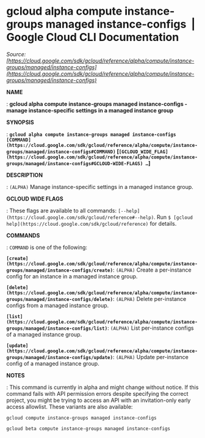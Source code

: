 # gcloud alpha compute instance-groups managed instance-configs  |  Google Cloud CLI Documentation

*Source: [https://cloud.google.com/sdk/gcloud/reference/alpha/compute/instance-groups/managed/instance-configs](https://cloud.google.com/sdk/gcloud/reference/alpha/compute/instance-groups/managed/instance-configs)*

**NAME**

: **gcloud alpha compute instance-groups managed instance-configs - manage instance-specific settings in a managed instance group**

**SYNOPSIS**

: **`gcloud alpha compute instance-groups managed instance-configs` `[COMMAND](https://cloud.google.com/sdk/gcloud/reference/alpha/compute/instance-groups/managed/instance-configs#COMMAND)` [`[GCLOUD_WIDE_FLAG](https://cloud.google.com/sdk/gcloud/reference/alpha/compute/instance-groups/managed/instance-configs#GCLOUD-WIDE-FLAGS) …`]**

**DESCRIPTION**

: `(ALPHA)` Manage instance-specific settings in a managed instance
group.

**GCLOUD WIDE FLAGS**

: These flags are available to all commands: `[--help](https://cloud.google.com/sdk/gcloud/reference#--help)`.
Run `$ [gcloud help](https://cloud.google.com/sdk/gcloud/reference)` for details.

**COMMANDS**

: ``COMMAND`` is one of the following:

**`[create](https://cloud.google.com/sdk/gcloud/reference/alpha/compute/instance-groups/managed/instance-configs/create)`**:
`(ALPHA)` Create a per-instance config for an instance in a managed
instance group.

**`[delete](https://cloud.google.com/sdk/gcloud/reference/alpha/compute/instance-groups/managed/instance-configs/delete)`**:
`(ALPHA)` Delete per-instance configs from a managed instance group.

**`[list](https://cloud.google.com/sdk/gcloud/reference/alpha/compute/instance-groups/managed/instance-configs/list)`**:
`(ALPHA)` List per-instance configs of a managed instance group.

**`[update](https://cloud.google.com/sdk/gcloud/reference/alpha/compute/instance-groups/managed/instance-configs/update)`**:
`(ALPHA)` Update per-instance config of a managed instance group.

**NOTES**

: This command is currently in alpha and might change without notice. If this
command fails with API permission errors despite specifying the correct project,
you might be trying to access an API with an invitation-only early access
allowlist. These variants are also available:

```
gcloud compute instance-groups managed instance-configs
```

```
gcloud beta compute instance-groups managed instance-configs
```